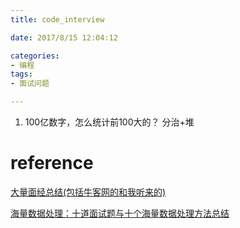 ```yaml
---
title: code_interview

date: 2017/8/15 12:04:12

categories:
- 编程
tags:
- 面试问题

---
```



1. 100亿数字，怎么统计前100大的？
分治+堆




# reference

[大量面经总结(包括牛客网的和我听来的)](https://www.nowcoder.com/discuss/33737?type=0&order=0&pos=213&page=2)

[海量数据处理：十道面试题与十个海量数据处理方法总结](http://blog.csdn.net/v_july_v/article/details/6279498)